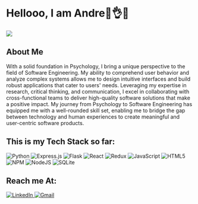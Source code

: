 # Hellooo, I am Andre🎵👌🙌

<img src="https://softwaremill.com/user/pages/blog/programmers-day-programming-memes-2022/debugging-programming-meme.png?g-0f0b1373">

## About Me
With a solid foundation in Psychology, I bring a unique perspective to the field of Software Engineering. My ability to comprehend user behavior and analyze complex systems allows me to design intuitive interfaces and build robust applications that cater to users' needs. Leveraging my expertise in research, critical thinking, and communication, I excel in collaborating with cross-functional teams to deliver high-quality software solutions that make a positive impact. My journey from Psychology to Software Engineering has equipped me with a well-rounded skill set, enabling me to bridge the gap between technology and human experiences to create meaningful and user-centric software products.

## This is my Tech Stack so far:
![Python](https://img.shields.io/badge/python-3670A0?style=for-the-badge&logo=python&logoColor=ffdd54)
![Express.js](https://img.shields.io/badge/express.js-%23404d59.svg?style=for-the-badge&logo=express&logoColor=%2361DAFB)
![Flask](https://img.shields.io/badge/flask-%23000.svg?style=for-the-badge&logo=flask&logoColor=white)
![React](https://img.shields.io/badge/react-%2320232a.svg?style=for-the-badge&logo=react&logoColor=%2361DAFB)
![Redux](https://img.shields.io/badge/redux-%23593d88.svg?style=for-the-badge&logo=redux&logoColor=white)
![JavaScript](https://img.shields.io/badge/javascript-%23323330.svg?style=for-the-badge&logo=javascript&logoColor=%23F7DF1E)
![HTML5](https://img.shields.io/badge/html5-%23E34F26.svg?style=for-the-badge&logo=html5&logoColor=white)
![NPM](https://img.shields.io/badge/NPM-%23CB3837.svg?style=for-the-badge&logo=npm&logoColor=white)
![NodeJS](https://img.shields.io/badge/node.js-6DA55F?style=for-the-badge&logo=node.js&logoColor=white)
![SQLite](https://img.shields.io/badge/sqlite-%2307405e.svg?style=for-the-badge&logo=sqlite&logoColor=white)

## Reach me At:
<a href="https://www.linkedin.com/in/andre-chris-abad-b1a55215a/"/>![LinkedIn](https://img.shields.io/badge/linkedin-%230077B5.svg?style=for-the-badge&logo=linkedin&logoColor=white)
<a href=mailto:andreabad17@gmail.com>![Gmail](https://img.shields.io/badge/Gmail-D14836?style=for-the-badge&logo=gmail&logoColor=white)</a>










